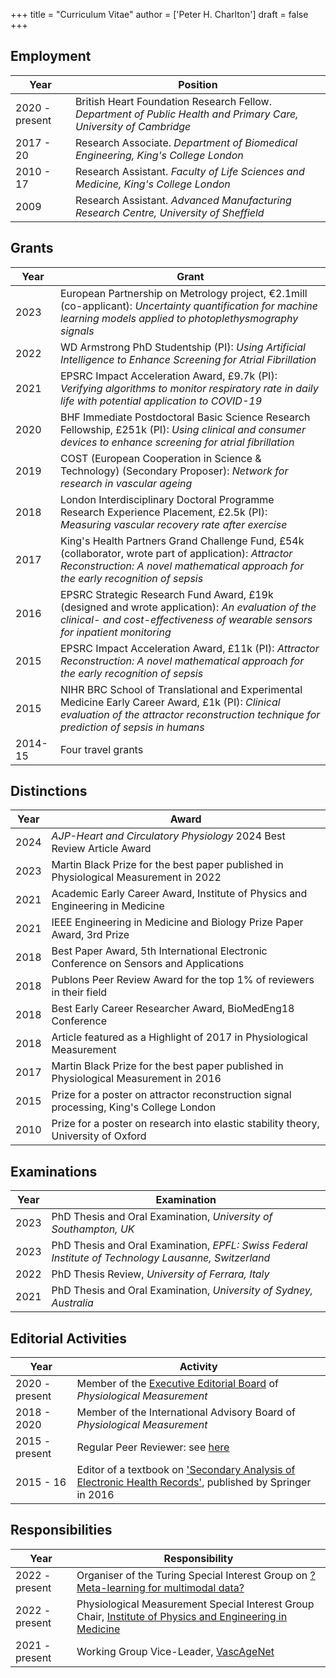 +++
title = "Curriculum Vitae"
author = ['Peter H. Charlton']
draft = false
+++

## Employment


| Year | Position |
|---|---|
| 2020 - present | British Heart Foundation Research Fellow. _Department of Public Health and Primary Care, University of Cambridge_ |
| 2017 - 20 | Research Associate. _Department of Biomedical Engineering, King's College London_ |
| 2010 - 17 | Research Assistant. _Faculty of Life Sciences and Medicine, King's College London_ |
| 2009 | Research Assistant. _Advanced Manufacturing Research Centre, University of Sheffield_ |

## Grants

| Year | Grant |
|---|---|
| 2023 | European Partnership on Metrology project, &#8364;2.1mill (co-applicant): _Uncertainty quantification for machine learning models applied to photoplethysmography signals_ |
| 2022 | WD Armstrong PhD Studentship (PI): _Using Artificial Intelligence to Enhance Screening for Atrial Fibrillation_ |
| 2021 | EPSRC Impact Acceleration Award, &pound;9.7k (PI): _Verifying algorithms to monitor respiratory rate in daily life with potential application to COVID-19_ |
| 2020 | BHF Immediate Postdoctoral Basic Science Research Fellowship, &pound;251k (PI): _Using clinical and consumer devices to enhance screening for atrial fibrillation_ |
| 2019 | COST (European Cooperation in Science & Technology) (Secondary Proposer): _Network for research in vascular ageing_ |
| 2018 | London Interdisciplinary Doctoral Programme Research Experience Placement, &pound;2.5k (PI): _Measuring vascular recovery rate after exercise_ |
| 2017 | King's Health Partners Grand Challenge Fund, &pound;54k (collaborator, wrote part of application): _Attractor Reconstruction: A novel mathematical approach for the early recognition of sepsis_ |
| 2016 | EPSRC Strategic Research Fund Award, &pound;19k (designed and wrote application): _An evaluation of the clinical- and cost-effectiveness of wearable sensors for inpatient monitoring_ |
| 2015 | EPSRC Impact Acceleration Award, &pound;11k (PI): _Attractor Reconstruction: A novel mathematical approach for the early recognition of sepsis_ |
| 2015 | NIHR BRC School of Translational and Experimental Medicine Early Career Award, &pound;1k (PI): _Clinical evaluation of the attractor reconstruction technique for prediction of sepsis in humans_ | 
| 2014-15 | Four travel grants |

## Distinctions

| Year | Award |
|---|---|
| 2024 | _AJP-Heart and Circulatory Physiology_ 2024 Best Review Article Award |
| 2023 | Martin Black Prize for the best paper published in Physiological Measurement in 2022 |
| 2021 | Academic Early Career Award, Institute of Physics and Engineering in Medicine |
| 2021 | IEEE Engineering in Medicine and Biology Prize Paper Award, 3rd Prize |
| 2018 | Best Paper Award, 5th International Electronic Conference on Sensors and Applications |
| 2018 | Publons Peer Review Award for the top 1% of reviewers in their field |
| 2018 | Best Early Career Researcher Award, BioMedEng18 Conference |
| 2018 | Article featured as a Highlight of 2017 in Physiological Measurement |
| 2017 | Martin Black Prize for the best paper published in Physiological Measurement in 2016 |
| 2015 | Prize for a poster on attractor reconstruction signal processing, King's College London |
| 2010 | Prize for a poster on research into elastic stability theory, University of Oxford |


## Examinations

| Year | Examination |
|---|---|
| 2023 | PhD Thesis and Oral Examination, _University of Southampton, UK_ |
| 2023 | PhD Thesis and Oral Examination, _EPFL: Swiss Federal Institute of Technology Lausanne, Switzerland_ |
| 2022 | PhD Thesis Review, _University of Ferrara, Italy_ |
| 2021 | PhD Thesis and Oral Examination, _University of Sydney, Australia_ |

## Editorial Activities

| Year | Activity |
|---|---|
| 2020 - present | Member of the [Executive Editorial Board](https://publishingsupport.iopscience.iop.org/journals/physiological-measurement/editorial-board/) of _Physiological Measurement_ |
| 2018 - 2020 | Member of the International Advisory Board of _Physiological Measurement_ |
| 2015 - present | Regular Peer Reviewer: see [here](https://www.webofscience.com/wos/author/record/Y-4334-2018) |
| 2015 - 16 | Editor of a textbook on ['Secondary Analysis of Electronic Health Records'](https://doi.org/10.1007/978-3-319-43742-2), published by Springer in 2016 |

## Responsibilities

| Year | Responsibility |
|---|---|
| 2022 - present | Organiser of the Turing Special Interest Group on [?Meta-learning for multimodal data?](https://www.turing.ac.uk/research/interest-groups/meta-learning-multimodal-data) |
| 2022 - present | Physiological Measurement Special Interest Group Chair, [Institute of Physics and Engineering in Medicine](https://ipem.ac.uk/) |
| 2021 - present | Working Group Vice-Leader, [VascAgeNet](https://vascagenet.eu/) |

